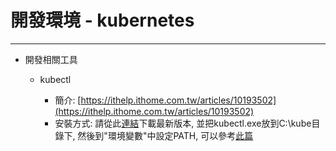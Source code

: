 # 開發環境 - kubernetes

---



* 開發相關工具

  * kubectl

    * 簡介: [https://ithelp.ithome.com.tw/articles/10193502](https://ithelp.ithome.com.tw/articles/10193502)
    * 安裝方式: 請從此[連結](https://storage.googleapis.com/kubernetes-release/release/v1.15.0/bin/windows/amd64/kubectl.exe)下載最新版本, 並把kubectl.exe放到C:\kube目錄下, 然後到"環境變數"中設定PATH, 可以參考[此篇](https://medium.com/@ggauravsigra/install-kubectl-on-windows-af77da2e6fff)



